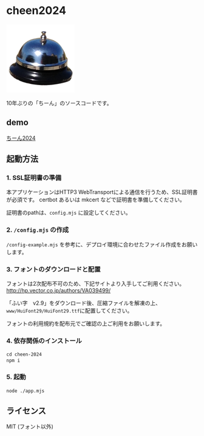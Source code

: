 # cheen2024

![ちーん](./www/img/title-icon.png)

10年ぶりの「ちーん」のソースコードです。

## demo

[ちーん2024](https://wtapp.4191333.xyz:4444)

## 起動方法

### 1. SSL証明書の準備

本アプリケーションはHTTP3 WebTransportによる通信を行うため、SSL証明書が必須です。
certbot あるいは mkcert などで証明書を準備してください。

証明書のpathは、`config.mjs` に設定してください。

### 2. `/config.mjs` の作成

`/config-example.mjs` を参考に、デプロイ環境に合わせたファイル作成をお願いします。

### 3. フォントのダウンロードと配置

フォントは2次配布不可のため、下記サイトより入手してご利用ください。
http://hp.vector.co.jp/authors/VA039499/

「ふい字　v2.9」をダウンロード後、圧縮ファイルを解凍の上、`www/HuiFont29/HuiFont29.ttf`に配置してください。

フォントの利用規約を配布元でご確認の上ご利用をお願いします。

### 4. 依存関係のインストール

```
cd cheen-2024
npm i
```

### 5. 起動

```
node ./app.mjs
```

## ライセンス

MIT (フォント以外)

